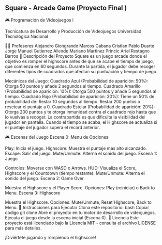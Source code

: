 ## Square - Arcade Game (Proyecto Final )
🎮 Programación de Videojuegos I

Tecnicatura de Desarrollo y Producción de Videojuegos
Universidad Tecnológica Nacional

👨‍🏫 Profesores
Alejandro Giongrande
Marcos Cabana
Cristian Pablo Duarte
Jorge Manuel Gutierrez Allende
Mariano Martinez Princic
Ariel Restagno Barros
📝 Descripción del Proyecto
Square es un juego arcade donde el objetivo es romper el highscore antes de que se acabe el tiempo de juego, que comienza en 60 segundos. Durante la partida, el jugador debe recoger diferentes tipos de cuadrados que afectan su puntuación y tiempo de juego.

Mecánicas del Juego:
Cuadrado Azul (Probabilidad de aparición: 50%): Otorga 50 puntos y añade 2 segundos al tiempo.
Cuadrado Amarillo (Probabilidad de aparición: 10%): Otorga 500 puntos y añade 5 segundos al tiempo.
Cuadrado Rojo (Probabilidad de aparición: 20%): Tiene un 50% de probabilidad de:
Restar 10 segundos al tiempo.
Restar 200 puntos o resetear el puntaje a 0.
Cuadrado Estelar (Probabilidad de aparición: 20%): Otorga 200 puntos y te otorga inmunidad contra el cuadrado rojo hasta que lo vuelvas a recoger. La contrapartida es que dificulta la visibilidad del jugador en pantalla.
Cuando el tiempo se acaba, el Highscore se actualiza si el puntaje del jugador supera el récord anterior.

🎮 Escenas del Juego
Escena 0: Menu de Opciones

Play: Inicia el juego.
Highscore: Muestra el puntaje más alto alcanzado.
Escape: Salir del juego.
Mute/Unmute: Alterna el sonido del juego.
Escena 1: Juego

Controles: Moverse con WASD o Arrows.
HUD: Visualiza el Score, Highscore y el Countdown (tiempo restante).
Mute/Unmute: Alterna el sonido del juego.
Escena 2: Game Over

Muestra el Highscore y el Player Score.
Opciones: Play (reiniciar) o Back to Menu.
Escena 3: Highscore

Muestra el Highscore.
Opciones: Mute/Unmute, Reset Highscore, Back to Menu.
🚀 Instrucciones para Ejecutar
Clona este repositorio:
bash
Copiar código
git clone <url-del-repositorio>
Abre el proyecto en tu motor de desarrollo de videojuegos.
Ejecuta el juego desde la escena inicial (Escena 0).
📜 Licencia
Este proyecto está licenciado bajo la Licencia MIT - consulta el archivo LICENSE para más detalles.

¡Diviértete jugando y rompiendo el highscore!

